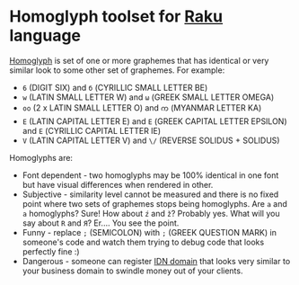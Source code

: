 # Homoglyph toolset for [Raku](https://www.raku.org) language

[Homoglyph](https://en.wikipedia.org/wiki/Homoglyph) is set of one or more graphemes that has identical or very similar look to some other set of graphemes.
For example:

 * `6` (DIGIT SIX) and `б` (CYRILLIC SMALL LETTER BE)
 * `w` (LATIN SMALL LETTER W) and `ω` (GREEK SMALL LETTER OMEGA)
 * `oo` (2 x LATIN SMALL LETTER O) and `က` (MYANMAR LETTER KA)
 * `E` (LATIN CAPITAL LETTER E) and `Ε` (GREEK CAPITAL LETTER EPSILON) and `Е` (CYRILLIC CAPITAL LETTER IE)
 * `V` (LATIN CAPITAL LETTER V) and `\/` (REVERSE SOLIDUS + SOLIDUS)

Homoglyphs are:

* Font dependent - two homoglyphs may be 100% identical in one font but have visual differences when rendered in other.
* Subjective - similarity level cannot be measured and there is no fixed point where two sets of graphemes stops being homoglyphs. Are `a` and `а` homoglyphs? Sure! How about `ź` and `ž`? Probably yes. What will you say about `R` and `Я`? Er.... You see the point.
* Funny - replace `;` (SEMICOLON) with `;` (GREEK QUESTION MARK) in someone's code and watch them trying to debug code that looks perfectly fine :)
* Dangerous - someone can register [IDN domain](https://en.wikipedia.org/wiki/Internationalized_domain_name) that looks very similar to your business domain to swindle money out of your clients.
